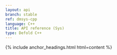 ```yaml
---
layout: api
branch: stable
ref: dmsys-cpp
language: C++
title: API reference (Sys)
type: Defold C++
---
```

{% include anchor_headings.html html=content %}